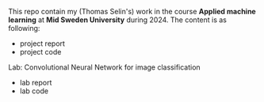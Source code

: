 This repo contain my (Thomas Selin's) work in the course **Applied machine learning** at **Mid Sweden University** during 2024. The content is as following:

- project report
- project code

Lab: Convolutional Neural Network for image classification
- lab report
- lab code
